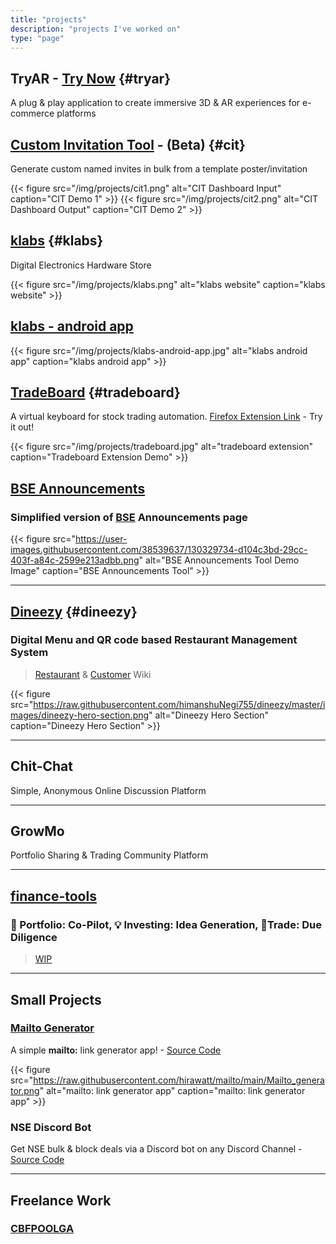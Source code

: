 ```yaml
---
title: "projects"
description: "projects I've worked on"
type: "page"
---
```


## TryAR - [Try Now](https://tryar.in) {#tryar}

A plug & play application to create immersive 3D & AR experiences for e-commerce platforms

## [Custom Invitation Tool](https://events.streamlit.app/) - (Beta) {#cit}

Generate custom named invites in bulk from a template poster/invitation

{{< figure src="/img/projects/cit1.png" alt="CIT Dashboard Input" caption="CIT Demo 1" >}}
{{< figure src="/img/projects/cit2.png" alt="CIT Dashboard Output" caption="CIT Demo 2" >}}

## [klabs](https://klabs.in) {#klabs}

Digital Electronics Hardware Store

{{< figure src="/img/projects/klabs.png" alt="klabs website" caption="klabs website" >}}

## [klabs - android app](https://play.google.com/store/apps/details?id=in.klabs.android)

{{< figure src="/img/projects/klabs-android-app.jpg" alt="klabs android app" caption="klabs android app" >}}

## [TradeBoard](https://tradeboard.in) {#tradeboard}

A virtual keyboard for stock trading automation. [Firefox Extension Link](https://addons.mozilla.org/en-US/firefox/addon/tradeboard/) - Try it out!

{{< figure src="/img/projects/tradeboard.jpg" alt="tradeboard extension" caption="Tradeboard Extension Demo" >}}

## [BSE Announcements](https://bse-announcements.hirawat.in/)

### Simplified version of [BSE](https://www.bseindia.com/corporates/ann.html) Announcements page

{{< figure src="https://user-images.githubusercontent.com/38539637/130329734-d104c3bd-29cc-403f-a84c-2599e213adbb.png" alt="BSE Announcements Tool Demo Image" caption="BSE Announcements Tool" >}}

---

## [Dineezy](https://github.com/himanshuNegi755/dineezy) {#dineezy}

### Digital Menu and QR code based Restaurant Management System

> [Restaurant](https://github.com/himanshuNegi755/dineezy/wiki/Restaurant) & [Customer](https://github.com/himanshuNegi755/dineezy/wiki/Customer) Wiki

{{< figure src="https://raw.githubusercontent.com/himanshuNegi755/dineezy/master/images/dineezy-hero-section.png" alt="Dineezy Hero Section" caption="Dineezy Hero Section" >}}

---

## Chit-Chat

Simple, Anonymous Online Discussion Platform

---

## GrowMo

Portfolio Sharing & Trading Community Platform

---

## [finance-tools](https://finance-tools.streamlit.app/)

### 🚀 Portfolio: Co-Pilot, 💡 Investing: Idea Generation, 🚦Trade: Due Diligence

> [WIP](https://github.com/hirawatt/finance-tools)

---

## Small Projects

### [Mailto Generator](https://mailto.streamlit.app/)

A simple **mailto:** link generator app! - [Source Code](https://github.com/hirawatt/mailto)

{{< figure src="https://raw.githubusercontent.com/hirawatt/mailto/main/Mailto_generator.png" alt="mailto: link generator app" caption="mailto: link generator app" >}}


### NSE Discord Bot

Get NSE bulk & block deals via a Discord bot on any Discord Channel - [Source Code](https://github.com/hirawatt/corp_actions)

---

## Freelance Work

### [CBFPOOLGA](https://cbfpoolga.com/)

